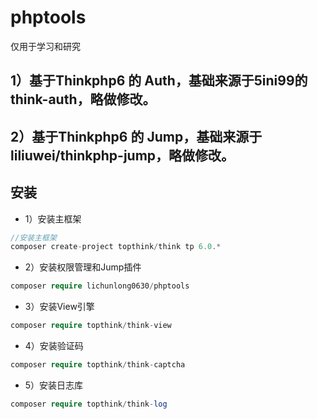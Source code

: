 # phptools
仅用于学习和研究
## 1）基于Thinkphp6 的 Auth，基础来源于5ini99的think-auth，略做修改。
## 2）基于Thinkphp6 的 Jump，基础来源于liliuwei/thinkphp-jump，略做修改。
## 安装
* 1）安装主框架
~~~php
//安装主框架
composer create-project topthink/think tp 6.0.*
~~~
* 2）安装权限管理和Jump插件
~~~php
composer require lichunlong0630/phptools
~~~
* 3）安装View引擎
~~~php
composer require topthink/think-view
~~~
* 4）安装验证码
~~~php
composer require topthink/think-captcha
~~~
* 5）安装日志库
~~~php
composer require topthink/think-log
~~~
